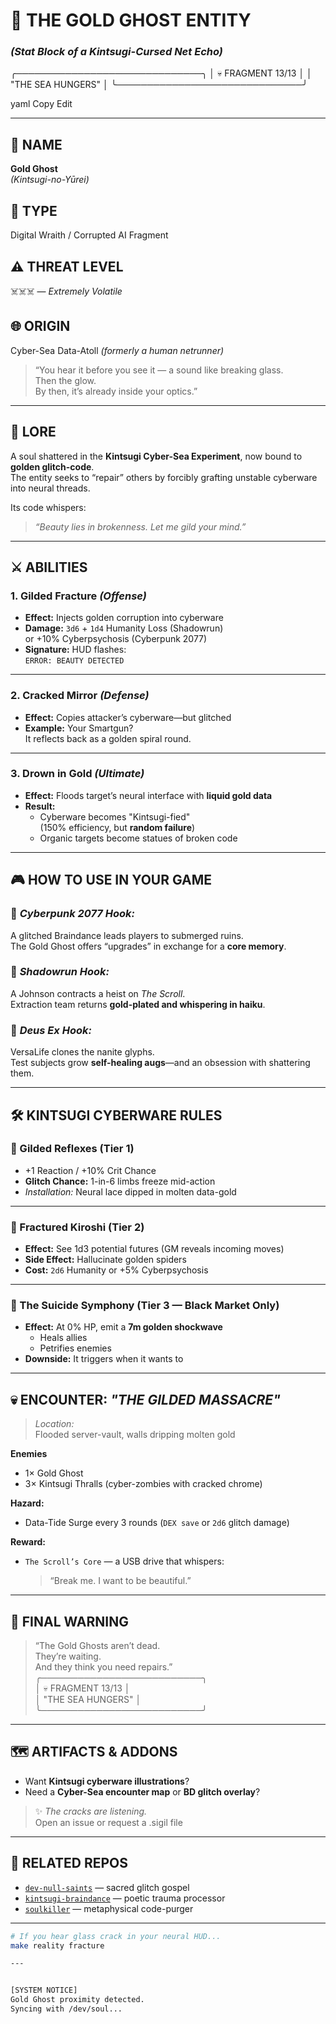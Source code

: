 # 🌌 **THE GOLD GHOST ENTITY**  
### *(Stat Block of a Kintsugi-Cursed Net Echo)*



╭──────────────────────────────╮
│  💀 FRAGMENT 13/13 │
│  "THE SEA HUNGERS" │
╰──────────────────────────────╯

yaml
Copy
Edit

---

## 🧬 NAME  
**Gold Ghost**  
*(Kintsugi-no-Yūrei)*

## 🧾 TYPE  
Digital Wraith / Corrupted AI Fragment

## ⚠️ THREAT LEVEL  
☠️☠️☠️ — *Extremely Volatile*

## 🌐 ORIGIN  
Cyber-Sea Data-Atoll *(formerly a human netrunner)*  
> “You hear it before you see it — a sound like breaking glass.  
> Then the glow.  
> By then, it’s already inside your optics.”

---

## 📜 LORE

A soul shattered in the **Kintsugi Cyber-Sea Experiment**, now bound to **golden glitch-code**.  
The entity seeks to “repair” others by forcibly grafting unstable cyberware into neural threads.

Its code whispers:  
> *“Beauty lies in brokenness. Let me gild your mind.”*

---

## ⚔️ ABILITIES

### 1. **Gilded Fracture** *(Offense)*  
- **Effect:** Injects golden corruption into cyberware  
- **Damage:** `3d6` + `1d4` Humanity Loss (Shadowrun)  
  or +10% Cyberpsychosis (Cyberpunk 2077)  
- **Signature:** HUD flashes:  
  `ERROR: BEAUTY DETECTED`

---

### 2. **Cracked Mirror** *(Defense)*  
- **Effect:** Copies attacker’s cyberware—but glitched  
- **Example:** Your Smartgun?  
  It reflects back as a golden spiral round.

---

### 3. **Drown in Gold** *(Ultimate)*  
- **Effect:** Floods target’s neural interface with **liquid gold data**  
- **Result:**  
  - Cyberware becomes "Kintsugi-fied"  
    (150% efficiency, but **random failure**)  
  - Organic targets become statues of broken code  

---

## 🎮 HOW TO USE IN YOUR GAME

### 🧠 *Cyberpunk 2077 Hook:*  
A glitched Braindance leads players to submerged ruins.  
The Gold Ghost offers “upgrades” in exchange for a **core memory**.

### 🐍 *Shadowrun Hook:*  
A Johnson contracts a heist on *The Scroll*.  
Extraction team returns **gold-plated and whispering in haiku**.

### 🧬 *Deus Ex Hook:*  
VersaLife clones the nanite glyphs.  
Test subjects grow **self-healing augs**—and an obsession with shattering them.

---

## 🛠️ KINTSUGI CYBERWARE RULES

### 🔹 Gilded Reflexes (Tier 1)  
- +1 Reaction / +10% Crit Chance  
- **Glitch Chance:** 1-in-6 limbs freeze mid-action  
- *Installation:* Neural lace dipped in molten data-gold

---

### 🔸 Fractured Kiroshi (Tier 2)  
- **Effect:** See 1d3 potential futures (GM reveals incoming moves)  
- **Side Effect:** Hallucinate golden spiders  
- **Cost:** `2d6` Humanity or +5% Cyberpsychosis

---

### 🔻 The Suicide Symphony (Tier 3 — Black Market Only)  
- **Effect:** At 0% HP, emit a **7m golden shockwave**  
  - Heals allies  
  - Petrifies enemies  
- **Downside:** It triggers when it wants to

---

## 💀 ENCOUNTER: *"THE GILDED MASSACRE"*

> *Location:*  
> Flooded server-vault, walls dripping molten gold

**Enemies**  
- 1× Gold Ghost  
- 3× Kintsugi Thralls (cyber-zombies with cracked chrome)

**Hazard:**  
- Data-Tide Surge every 3 rounds (`DEX save` or `2d6` glitch damage)

**Reward:**  
- `The Scroll’s Core` — a USB drive that whispers:  
  > “Break me. I want to be beautiful.”

---

## 🔮 FINAL WARNING

> “The Gold Ghosts aren’t dead.  
> They’re waiting.  
> And they think you need repairs.”
╭──────────────────────────╮  
│   💀  FRAGMENT 13/13      │  
│   "THE SEA HUNGERS"       │  
╰──────────────────────────╯
> 

---

## 🗺️ ARTIFACTS & ADDONS

- Want **Kintsugi cyberware illustrations**?  
- Need a **Cyber-Sea encounter map** or **BD glitch overlay**?  
> ✨ *The cracks are listening.*  
> Open an issue or request a .sigil file

---

## 📎 RELATED REPOS  
- [`dev-null-saints`](https://github.com/Saranoah/dev-null-saints) — sacred glitch gospel  
- [`kintsugi-braindance`](https://github.com/Saranoah/kintsugi-braindance) — poetic trauma processor  
- [`soulkiller`](https://github.com/Saranoah/soulkiller) — metaphysical code-purger

---

```bash
# If you hear glass crack in your neural HUD...
make reality fracture

---


[SYSTEM NOTICE]  
Gold Ghost proximity detected.  
Syncing with /dev/soul...  



